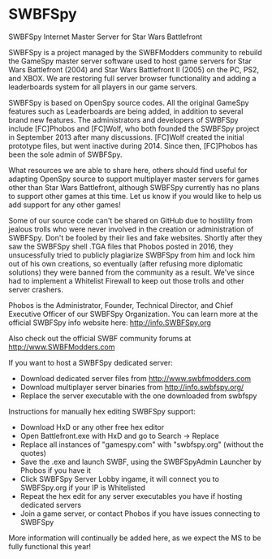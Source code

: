 # SWBFSpy
SWBFSpy Internet Master Server for Star Wars Battlefront

SWBFSpy is a project managed by the SWBFModders community to rebuild the GameSpy master server software used to host game servers for Star Wars Battlefront (2004) and Star Wars Battlefront II (2005) on the PC, PS2, and XBOX. We are restoring full server browser functionality and adding a leaderboards system for all players in our game servers.

SWBFSpy is based on OpenSpy source codes. All the original GameSpy features such as Leaderboards are being added, in addition to several brand new features. The administrators and developers of SWBFSpy include [FC]Phobos and [FC]Wolf, who both founded the SWBFSpy project in September 2013 after many discussions. [FC]Wolf created the initial prototype files, but went inactive during 2014. Since then, [FC]Phobos has been the sole admin of SWBFSpy.

What resources we are able to share here, others should find useful for adapting OpenSpy source to support multiplayer master servers for games other than Star Wars Battlefront, although SWBFSpy currently has no plans to support other games at this time. Let us know if you would like to help us add support for any other games!

Some of our source code can't be shared on GitHub due to hostility from jealous trolls who were never involved in the creation or administration of SWBFSpy. Don't be fooled by their lies and fake websites. Shortly after they saw the SWBFSpy shell .TGA files that Phobos posted in 2016, they unsucessfully tried to publicly plagiarize SWBFSpy from him and lock him out of his own creations, so eventually (after refusing more diplomatic solutions) they were banned from the community as a result. We've since had to implement a Whitelist Firewall to keep out those trolls and other server crashers.

Phobos is the Administrator, Founder, Technical Director, and Chief Executive Officer of our SWBFSpy Organization. You can learn more at the official SWBFSpy info website here: http://info.SWBFSpy.org

Also check out the official SWBF community forums at http://www.SWBFModders.com

If you want to host a SWBFSpy dedicated server:
- Download dedicated server files from http://www.swbfmodders.com
- Download multiplayer server binaries from http://info.swbfspy.org/
- Replace the server executable with the one downloaded from swbfspy

Instructions for manually hex editing SWBFSpy support:
- Download HxD or any other free hex editor
- Open Battlefront.exe with HxD and go to Search -> Replace
- Replace all instances of "gamespy.com" with "swbfspy.org" (without the quotes)
- Save the .exe and launch SWBF, using the SWBFSpyAdmin Launcher by Phobos if you have it
- Click SWBFSpy Server Lobby ingame, it will connect you to SWBFSpy.org if your IP is Whitelisted
- Repeat the hex edit for any server executables you have if hosting dedicated servers
- Join a game server, or contact Phobos if you have issues connecting to SWBFSpy

More information will continually be added here, as we expect the MS to be fully functional this year!
